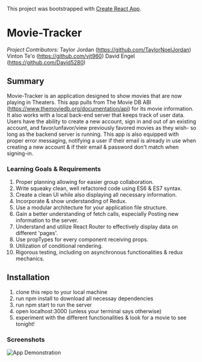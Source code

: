 This project was bootstrapped with [Create React App](https://github.com/facebook/create-react-app).

# Movie-Tracker

*Project Contributors:*
Taylor Jordan (https://github.com/TaylorNoelJordan)
Vinton Te'o (https://github.com/vjt960) 
David Engel (https://github.com/David5280)

## Summary

Movie-Tracker is an application designed to show movies that are now playing in Theaters.  This app pulls from The Movie DB ABI (https://www.themoviedb.org/documentation/api) for its movie information.  It also works with a local back-end server that keeps track of user data.  Users have the ability to create a new account, sign in and out of an existing account, and favor/unfavor/view previously favored movies as they wish- so long as the backend server is running.  This app is also equipped with proper error messaging, notifying a user if their email is already in use when creating a new account & if their email & password don't match when signing-in.

### Learning Goals & Requirements

1.  Proper planning allowing for easier group collaboration.
2.  Write squeaky clean, well refactored code using ES6 & ES7 syntax.
3.  Create a clean UI while also displaying all necessary information.
4.  Incorporate & show understanding of Redux.
5.  Use a modular architecture for your application file structure.
6.  Gain a better understanding of fetch calls, especially Posting new information to the server.
7.  Understand and utilize React Router to effectively display data on different 'pages'.
8.  Use propTypes for every component receiving props.
9.  Utilization of conditional rendering.
10.  Rigorous testing, including on asynchronous functionalities & redux mechanics.

##  Installation

1.  clone this repo to your local machine
2.  run npm install to download all necessay dependencies
3.  run npm start to run the server
4.  open localhost:3000 (unless your terminal says otherwise)
5.  experiment with the different functionalities & look for a movie to see tonight!

###  Screenshots

 ![App Demonstration](https://www.mountaineers.org/images/placeholder-images/placeholder-400-x-400/image_preview)
